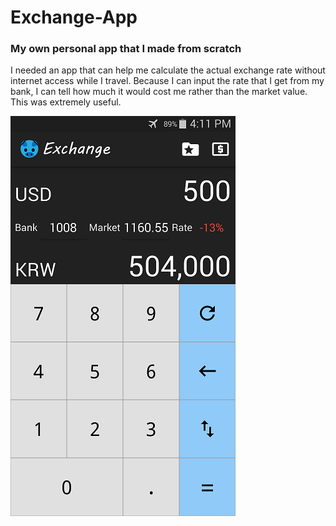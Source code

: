 # Exchange-App

### My own personal app that I made from scratch

I needed an app that can help me calculate the actual exchange rate without internet access while I travel.
Because I can input the rate that I get from my bank, I can tell how much it would cost me rather than the market value. This was extremely useful.

![alt tage](https://github.com/jachen36/Exchange-App/blob/master/ExchangeAppScreenShot.png)
